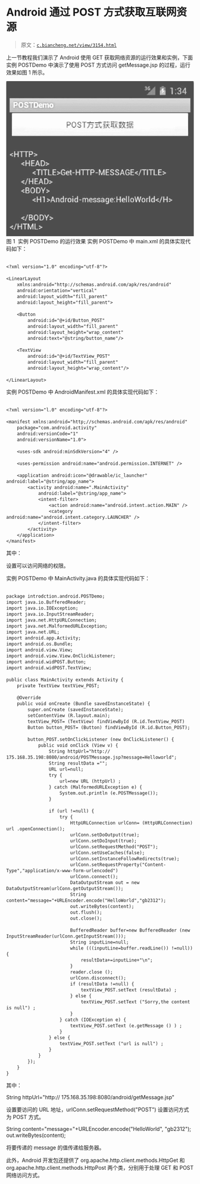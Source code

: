 # Android 通过 POST 方式获取互联网资源

> 原文：[`c.biancheng.net/view/3154.html`](http://c.biancheng.net/view/3154.html)

上一节教程我们演示了 Android 使用 GET 获取网络资源的运行效果和实例，下面实例 POSTDemo 中演示了使用 POST 方式访问 getMessage.jsp 的过程，运行效果如图 1 所示。

![实例 POSTDemo 的运行效果](img/f38de04beaf8e637fb87c5006bddc61b.png)
图 1  实例 POSTDemo 的运行效果
实例 POSTDemo 中 main.xml 的具体实现代码如下：

```

<?xml version="1.0" encoding="utf-8"?>

<LinearLayout
    xmlns:android="http://schemas.android.com/apk/res/android"
    android:orientation="vertical"
    android:layout_width="fill_parent"
    android:layout_height="fill_parent">

    <Button
        android:id="@+id/Button_POST"
        android:layout_width="fill_parent"
        android:layout_height="wrap_content"
        android:text="@string/button_name"/>

    <TextView
        android:id="@+id/TextView_POST"
        android:layout_width="fill_parent"
        android:layout_height="wrap_content"/>

</LinearLayout>
```

实例 POSTDemo 中 AndroidManifest.xml 的具体实现代码如下：

```

<?xml version="l.0" encoding="utf-8"?>

<manifest xmlns:android="http;//schemas.android.com/apk/res/android"
    package="com.android.activity"
    android:versionCode="1"
    android:versionName="1.0">

    <uses-sdk android:minSdkVersion="4" />

    <uses-permission android:name="android.permission.INTERNET" />

    <application android:icon="@drawable/ic_launcher" android:label="@string/app_name">
        <activity android:name=".MainActivity"
            android:label="@string/app_name">
            <intent-filter>
                <action android:name="android.intent.action.MAIN" />
                <category android:name="android.intent.category.LAUNCHER" />
            </intent-filter>
        </activity>
    </application>
</manifest>
```

其中：

<uses-permission android:name="android.permission.INTERNET" />

设置可以访问网络的权限。

实例 POSTDemo 中 MainActivity.java 的具体实现代码如下：

```

package introdction.android.POSTDemo;
import java.io.BufferedReader;
import java.io.IOException;
import java.io.InputStreamReader;
import java.net.HttpURLConnection;
import java.net.MalformedURLException;
import java.net.URL;
import android.app.Activity;
import android.os.Bundle;
import android.view.View;
import android.view.View.OnClickListener;
import android.widPOST.Button;
import android.widPOST.TextView;

public class MainActivity extends Activity {
    private TextView textView_POST;

    @Override
    public void onCreate (Bundle savedInstanceState) {
        super.onCreate (savedInstanceState); 
        setContentView (R.layout.main);
        textView_POST= (TextView) findViewById (R.id.TextView_POST)
        Button button_POST= (Button) findViewById (R.id.Button_POST);

        button_POST.setOnClickListener (new OnClickListener() {
            public void onClick (View v) {
                String httpUrl="http:// 175.168.35.198:8080/android/POSTMessage.jsp?message=Helloworld";
                String resultData ="";
                URL url=null;
                try {
                    url=new URL (httpUrl) ;
                } catch (MalformedURLException e) {
                    System.out.println (e.POSTMessage());
                }

                if (url !=null) {
                    try {
                        HttpURLConnection urlConn= (HttpURLConnection) url .openConnection();
                        urlConn.setDoOutput(true);
                        urlConn.setDoInput(true);
                        urlConn.setRequestMethod("POST");
                        urlConn.setUseCaches(false);
                        urlConn.setInstanceFollowRedirects(true);
                        urlConn.setRequestProperty("Content-Type","application/x-www-form-urlencoded")
                        urlConn.connect();
                        DataOutputStream out = new DataOutputStream(urlConn.getOutputStream());
                        String content="message="+URLEncoder.encode("HelloWorld","gb2312");
                        out.writeBytes(content);
                        out.flush();
                        out.close();

                        BufferedReader buffer=new BufferedReader (new InputStreamReader(urlConn.getInputStream()));
                        String inputLine=null;
                        while (((inputLine=buffer.readLine()) !=null)) {
                            resultData+=inputLine+"\n";
                        }
                        reader.close ();
                        urlConn.disconnect();
                        if (resultData !=null) {
                            textView_POST.setText (resultData) ;
                        } else {
                            textView_POST.setText ("Sorry,the content is null") ;
                        }
                    } catch (IOException e) {
                        textView_POST.setText (e.getMessage () ) ;
                    }
                } else {
                    textView_POST.setText ("url is null") ;
                }
            }
        });
    }
}
```

其中：

String httpUrl="http:// 175.168.35.198:8080/android/getMessage.jsp"

设置要访问的 URL 地址，urlConn.setRequestMethod("POST") 设置访问方式为 POST 方式。

String content="message="+URLEncoder.encode("HelloWorld", "gb2312");
out.writeBytes(content);

将要传递的 message 的值传递给服务器。

此外，Android 开发包还提供了 org.apache.http.client.methods.HttpGet 和 org.apache.http.client.methods.HttpPost 两个类，分别用于处理 GET 和 POST 网络访问方式。